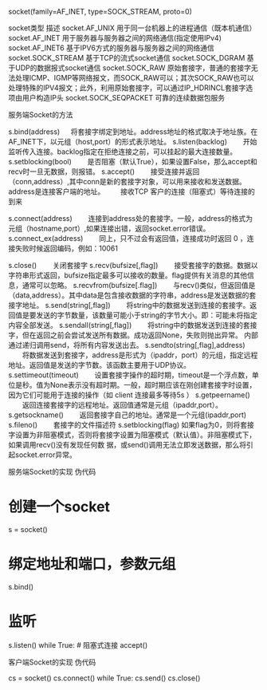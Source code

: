 socket(family=AF_INET, type=SOCK_STREAM, proto=0)

socket类型    描述
socket.AF_UNIX  用于同一台机器上的进程通信（既本机通信）
socket.AF_INET  用于服务器与服务器之间的网络通信(指定使用IPv4)
socket.AF_INET6 基于IPV6方式的服务器与服务器之间的网络通信
socket.SOCK_STREAM  基于TCP的流式socket通信
socket.SOCK_DGRAM   基于UDP的数据报式socket通信
socket.SOCK_RAW 原始套接字，普通的套接字无法处理ICMP、IGMP等网络报文，而SOCK_RAW可以；其次SOCK_RAW也可以处理特殊的IPV4报文；此外，利用原始套接字，可以通过IP_HDRINCL套接字选项由用户构造IP头
socket.SOCK_SEQPACKET   可靠的连续数据包服务

服务端Socket的方法

s.bind(address)
　 将套接字绑定到地址。address地址的格式取决于地址族。在AF_INET下，以元组（host,port）的形式表示地址。
s.listen(backlog)
　　开始监听传入连接。backlog指定在拒绝连接之前，可以挂起的最大连接数量。
s.setblocking(bool)
　　是否阻塞（默认True），如果设置False，那么accept和recv时一旦无数据，则报错。
s.accept()
　　接受连接并返回（conn,address）,其中conn是新的套接字对象，可以用来接收和发送数据。address是连接客户端的地址。
　　接收TCP 客户的连接（阻塞式）等待连接的到来

s.connect(address)
　　连接到address处的套接字。一般，address的格式为元组（hostname,port）,如果连接出错，返回socket.error错误。
s.connect_ex(address)
　　同上，只不过会有返回值，连接成功时返回 0 ，连接失败时候返回编码，例如：10061

s.close()
　　关闭套接字
s.recv(bufsize[,flag])
　　接受套接字的数据。数据以字符串形式返回，bufsize指定最多可以接收的数量。flag提供有关消息的其他信息，通常可以忽略。
s.recvfrom(bufsize[.flag])
　　与recv()类似，但返回值是（data,address）。其中data是包含接收数据的字符串，address是发送数据的套接字地址。
s.send(string[,flag])
　　将string中的数据发送到连接的套接字。返回值是要发送的字节数量，该数量可能小于string的字节大小。即：可能未将指定内容全部发送。
s.sendall(string[,flag])
　　将string中的数据发送到连接的套接字，但在返回之前会尝试发送所有数据。成功返回None，失败则抛出异常。
   内部通过递归调用send，将所有内容发送出去。
s.sendto(string[,flag],address)
　　将数据发送到套接字，address是形式为（ipaddr，port）的元组，指定远程地址。返回值是发送的字节数。该函数主要用于UDP协议。
s.settimeout(timeout)
　　设置套接字操作的超时期，timeout是一个浮点数，单位是秒。值为None表示没有超时期。一般，超时期应该在刚创建套接字时设置，因为它们可能用于连接的操作（如 client 连接最多等待5s ）
s.getpeername()
　　返回连接套接字的远程地址。返回值通常是元组（ipaddr,port）。
s.getsockname()
　　返回套接字自己的地址。通常是一个元组(ipaddr,port)
s.fileno()
　　套接字的文件描述符
s.setblocking(flag)
    如果flag为0，则将套接字设置为非阻塞模式，否则将套接字设置为阻塞模式（默认值）。非阻塞模式下，如果调用recv()没有发现任何数  据，或send()调用无法立即发送数据，那么将引起socket.error异常。



服务端Socket的实现
伪代码

# 创建一个socket
s = socket()
# 绑定地址和端口，参数元组
s.bind() 
# 监听
s.listen()
while True:
    # 阻塞式连接
    accept()


客户端Socket的实现
伪代码

cs = socket()
cs.connect()
while True:
    cs.send()
cs.close()